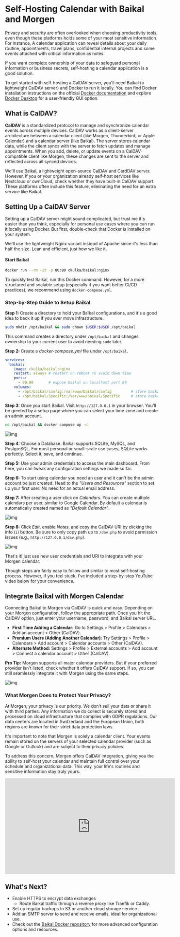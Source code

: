# Self-Hosting Calendar with Baikal and Morgen

Privacy and security are often overlooked when choosing productivity tools, even though these platforms holds some of your most sensitive information. For instance, A calendar application can reveal details about your daily routine, appointments, travel plans, confidential internal projects and some events attached with critical information as notes.

If you want complete ownership of your data to safeguard personal information or business secrets, self-hosting a calendar application is a good solution.

To get started with self-hosting a CalDAV server, you'll need Baikal (a lightweight CalDAV server) and Docker to run it locally. You can find Docker installation instructions on the official [Docker documentation](https://docs.docker.com/engine/install) and explore [Docker Desktop](https://docs.docker.com/desktop) for a user-friendly GUI option.


## What is CalDAV?

**CalDAV** is a standardized protocol to manage and synchronize calendar events across multiple devices. CalDAV works as a client-server architecture between a calendar client (like Morgen, Thunderbird, or Apple Calendar) and a calendar server (like Baikal). The server stores calendar data, while the client syncs with the server to fetch updates and manage appointments. When you add, delete, or update events on a CalDAV-compatible client like Morgen, these changes are sent to the server and reflected across all synced devices.

We'll use Baikal, a lightweight open-source CalDAV and CardDAV server. However, if you or your organization already self-host services like Nextcloud or ownCloud, check whether they have built-in CalDAV support. These platforms often include this feature, eliminating the need for an extra service like Baikal.

## Setting Up a CalDAV Server

Setting up a CalDAV server might sound complicated, but trust me it's easier than you think, especially for personal use cases where you can run it locally using Docker. But first, double-check that Docker is installed on your system.

We'll use the lightweight Nginx variant instead of Apache since it's less than half the size. Lean and efficient, just how we like it.

#### Start Baikal

```bash
docker run --rm -it -p 80:80 ckulka/baikal:nginx
```

To quickly test Baikal, run this Docker command. However, for a more structured and scalable setup (especially if you want better CI/CD practices), we recommend using `docker-compose.yml`.

### Step-by-Step Guide to Setup Baikal

**Step 1:** Create a directory to hold your Baïkal configurations, and it's a good idea to back it up if you ever move infrastructure.

```bash
sudo mkdir /opt/baikal && sudo chown $USER:$USER /opt/baikal
```

This command creates a directory under `/opt/baikal` and changes ownership to your current user to avoid needing `sudo` later.

**Step 2:** Create a *docker-compose.yml* file under `/opt/baikal`.

```yml
services:
  baikal:
    image: ckulka/baikal:nginx
    restart: always # restart on reboot to avoid down time
    ports:
      - 80:80       # expose baikal on localhost port 80
    volumes:
      - /opt/baikal/config:/var/www/baikal/config         # store baikal configrations
      - /opt/baikal/Specific:/var/www/baikal/Specific     # store baikal configrations
```

**Step 3:** Once you start Baikal. Visit `http://127.0.0.1` in your browser. You’ll be greeted by a setup page where you can select your time zone and create an admin account.

```bash
cd /opt/baikal && docker compose up -d
```

![img](./attachments/f1.png)

**Step 4:** Choose a Database. Baikal supports SQLite, MySQL, and PostgreSQL. For most personal or small-scale use cases, SQLite works perfectly. Select it, save, and continue.

**Step 5:** Use your admin credentials to access the main dashboard. From here, you can tweak any configuration settings we made so far.

**Step 6:** To start using calendar you need an user and it can't be the admin account be just created. Head to the *"Users and Resources"* section to set up your first user. No need for an actual email address.

**Step 7:** After creating a user click on *Calendars*. You can create multiple calendars per user, similar to Google Calendar. By default a calendar is automatically created named as *"Default Calendar"*.

![img](./attachments/f2.png)

**Step 8:** Click *Edit*, enable *Notes*, and copy the CalDAV URI by clicking the info (`i`) button. Be sure to only copy path up to `/dav.php` to avoid permission issues (e.g., `http://127.0.0.1/dav.php`).

![img](./attachments/f3.png)

That's it! just use new user credentials and URI to integrate with your Morgen calendar.

Though steps are fairly easy to follow and similar to most self-hosting process. However, if you feel stuck, I've included a step-by-step YouTube video below for your convenience.

## Integrate Baikal with Morgen Calendar

Connecting Baikal to Morgen via CalDAV is quick and easy. Depending on your Morgen configuration, follow the appropriate path. Once you hit the CalDAV option, just enter your username, password, and Baikal server URL.

- **First Time Adding a Calendar:** Go to Settings > Profile > Calendars > Add an account > Other (CalDAV).
- **Premium Users (Adding Another Calendar):** Try Settings > Profile > Calendars > Add account > Calendar accounts > Other (CalDAV).
- **Alternate Method:** Settings > Profile > External accounts > Add account > Connect a calendar account > Other (CalDAV).

**Pro Tip:** Morgen supports all major calendar providers. But if your preferred provider isn't listed, check whether it offers CalDAV support. If so, you can still seamlessly integrate it with Morgen using the same steps.

![img](./attachments/output.gif)

### What Morgen Does to Protect Your Privacy?

At Morgen, your privacy is our priority. We don't sell your data or share it with third parties. Any information we do collect is securely stored and processed on cloud infrastructure that complies with GDPR regulations. Our data centers are located in Switzerland and the European Union, both regions are known for their strict data protection laws.

It's important to note that Morgen is solely a calendar client. Your events remain stored on the servers of your selected calendar provider (such as Google or Outlook) and are subject to their privacy policies.

To address this concern, Morgen offers CalDAV integration, giving you the ability to self-host your calendar and maintain full control over your schedule and organizational data. This way, your life's routines and sensitive information stay truly yours.

<iframe width="560" height="315" src="https://www.youtube-nocookie.com/embed/8TXingj9aRY?si=WBFD-fyxZOFMZJ5m" title="YouTube video player" frameborder="0" allow="accelerometer; autoplay; clipboard-write; encrypted-media; gyroscope; picture-in-picture; web-share" referrerpolicy="strict-origin-when-cross-origin" allowfullscreen></iframe>

## What's Next?

- Enable HTTPS to encrypt data exchanges
	- Route Baikal traffic through a reverse proxy like Traefik or Caddy.
- Set up regular backups to S3 or another cloud storage service.
- Add an SMTP server to send and receive emails, ideal for organizational use.
- Check out the [Baikal Docker repository](https://github.com/ckulka/baikal-docker) for more advanced configuration options and resources.